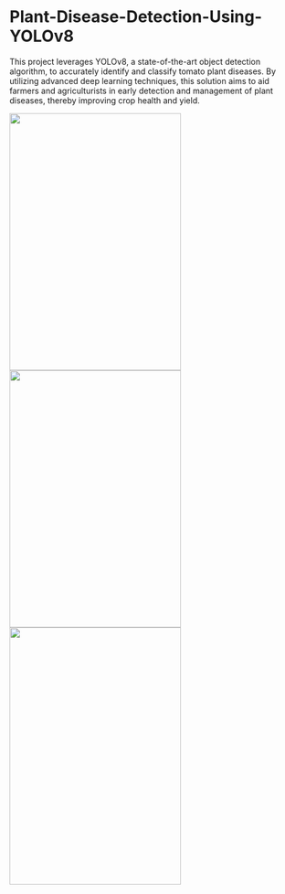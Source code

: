 # Plant-Disease-Detection-Using-YOLOv8
This project leverages YOLOv8, a state-of-the-art object detection algorithm, to accurately identify and classify tomato plant diseases. By utilizing advanced deep learning techniques, this solution aims to aid farmers and agriculturists in early detection and management of plant diseases, thereby improving crop health and yield.

<img src="https://github.com/Azamsaif47/Plant-Disease-Detection-Using-YOLOv8/assets/98682510/c5c00a8b-4d8e-4cab-a24a-c2a22f0764e5)" width="300" height="450">
<img src="https://github.com/Azamsaif47/Plant-Disease-Detection-Using-YOLOv8/assets/98682510/45c3533e-ecca-4582-b54b-46c0c4b2794b)" width="300" height="450">
<img src="https://github.com/Azamsaif47/Plant-Disease-Detection-Using-YOLOv8/assets/98682510/2be67609-54ff-4fa7-a330-48e4c54e4549)" width="300" height="450">
